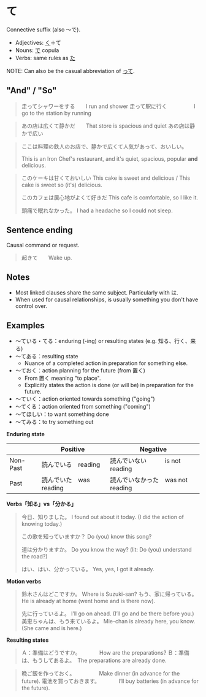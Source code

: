 # て

Connective suffix (also ～で). 

- Adjectives: [く](・く)＋て
- Nouns: [で](で) copula
- Verbs: same rules as [た](・た)

NOTE: Can also be the casual abbreviation of [って](・って).

## "And" / "So"

> 走ってシャワーをする　　I run and shower
> 走って駅に行く　　　　　I go to the station by running

> あの店は広くて静かだ　　That store is spacious and quiet
> あの店は静かで広い

> ここは料理の鉄人のお店で、静かで広くて人気があって、おいしい。
> 
> This is an Iron Chef's restaurant, and it's quiet, spacious, popular **and** delicious. 

> このケーキは甘くておいしい
> This cake is sweet and delicious / This cake is sweet so (it's) delicious.
> 
> このカフェは居心地がよくて好きだ
> This cafe is comfortable, so I like it.
> 
> 頭痛で眠れなかった。
> I had a headache so I could not sleep.

## Sentence ending

Causal command or request.

> 起きて　　Wake up.

## Notes

- Most linked clauses share the same subject. Particularly with は.
- When used for causal relationships, is usually something you don't have control over.

## Examples

- ～ている・てる：enduring (-ing) or resulting states (e.g. 知る、行く、来る)
- ～てある：resulting state
	- Nuance of a completed action in preparation for something else.
- ～ておく：action planning for the future (from 置く)
	- From 置く meaning "to place".
	- Explicitly states the action is done (or will be) in preparation for the future.
- ～ていく：action oriented towards something ("going")
- ～てくる：action oriented from something ("coming")
- ～てほしい：to want something done
- ～てみる：to try something out

**Enduring state**

| | Positive | Negative |
|--|--|--|
| Non-Past | 読んでいる　reading     | 読んでいない　　　is not reading
| Past     | 読んでいた　was reading | 読んでいなかった　was not reading

**Verbs「知る」vs「分かる」**

> 今日、知りました。
> I found out about it today. (I did the action of knowing today.)
> 
> この歌を知っていますか？
> Do (you) know this song?
> 
> 道は分かりますか。
> Do you know the way? (lit: Do (you) understand the road?)
> 
> はい、はい、分かっている。
> Yes, yes, I got it already.

**Motion verbs**

> 鈴木さんはどこですか。
> Where is Suzuki-san?
> もう、家に帰っている。
> He is already at home (went home and is there now).
> 
> 先に行っているよ。
> I’ll go on ahead. (I’ll go and be there before you.)
> 美恵ちゃんは、もう来ているよ。
> Mie-chan is already here, you know. (She came and is here.)

**Resulting states**

> Ａ：準備はどうですか。　　　　How are the preparations?
> Ｂ：準備は、もうしてあるよ。　The preparations are already done.

> 晩ご飯を作っておく。　　　　　Make dinner (in advance for the future).
> 電池を買っておきます。　　　　I’ll buy batteries (in advance for the future).
